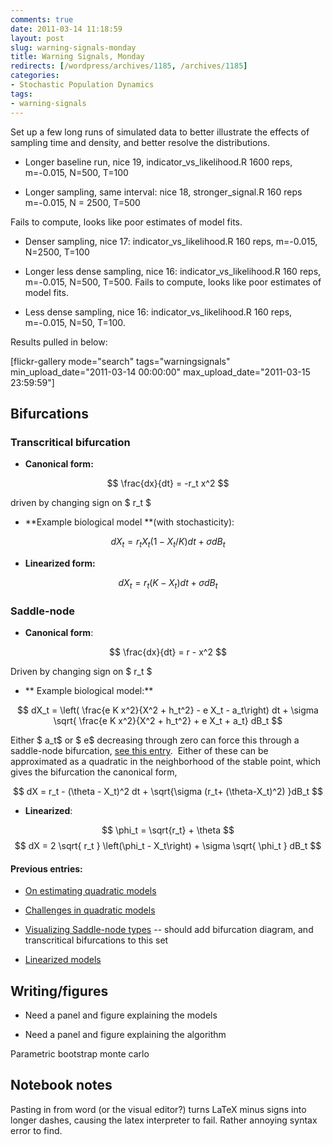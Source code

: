 ```yaml
---
comments: true
date: 2011-03-14 11:18:59
layout: post
slug: warning-signals-monday
title: Warning Signals, Monday
redirects: [/wordpress/archives/1185, /archives/1185]
categories:
- Stochastic Population Dynamics
tags:
- warning-signals
---
```


Set up a few long runs of simulated data to better illustrate the effects of sampling time and density, and better resolve the distributions.



	
  * Longer baseline run, nice 19, indicator_vs_likelihood.R 1600 reps, m=-0.015, N=500, T=100

	
  * Longer sampling, same interval: nice 18, stronger_signal.R 160 reps m=-0.015, N = 2500, T=500

Fails to compute, looks like poor estimates of model fits.
	
  * Denser sampling, nice 17: indicator_vs_likelihood.R 160 reps, m=-0.015, N=2500, T=100

	
  * Longer less dense sampling, nice 16: indicator_vs_likelihood.R 160 reps, m=-0.015, N=500, T=500.  Fails to compute, looks like poor estimates of model fits.

	
  * Less dense sampling, nice 16: indicator_vs_likelihood.R 160 reps, m=-0.015, N=50, T=100.


Results pulled in below:

[flickr-gallery mode="search" tags="warningsignals" min_upload_date="2011-03-14 00:00:00" max_upload_date="2011-03-15 23:59:59"]


## Bifurcations




### Transcritical bifurcation





	
  * **Canonical form:**


$$ \frac{dx}{dt} = -r_t x^2 $$

driven by changing sign on $ r_t $

	
  * **Example biological model **(with stochasticity):


$$ dX_t = r_t X_t (1-X_t/K)dt + \sigma dB_t $$

	
  * **Linearized form:**


$$ dX_t = r_t  (K-X_t)dt + \sigma dB_t $$


### Saddle-node






	
  * **Canonical form**:


$$ \frac{dx}{dt} = r - x^2 $$

Driven by changing sign on $ r_t $

	
  * ** Example biological model:**


$$ dX_t = \left( \frac{e K x^2}{X^2 + h_t^2} - e X_t - a_t\right) dt +   \sigma \sqrt{ \frac{e K x^2}{X^2 + h_t^2} + e X_t + a_t} dB_t $$

Either $ a_t$ or $ e$ decreasing through zero can force this through a saddle-node bifurcation, [see this entry](http://www.carlboettiger.info/archives/108).  Either of these can be approximated as a quadratic in the neighborhood of the stable point, which gives the bifurcation the canonical form,

$$ dX = r_t - (\theta - X_t)^2 dt + \sqrt{\sigma (r_t+ (\theta-X_t)^2) }dB_t $$



	
  * **Linearized**:


$$ \phi_t = \sqrt{r_t} + \theta $$
$$ dX = 2 \sqrt{ r_t } \left(\phi_t - X_t\right)  + \sigma \sqrt{ \phi_t } dB_t $$


#### Previous entries:





	
  * [On estimating quadratic models](http://www.carlboettiger.info/archives/461)

	
  * [Challenges in quadratic models](http://www.carlboettiger.info/archives/452)

	
  * [Visualizing Saddle-node types](http://www.carlboettiger.info/archives/108) -- should add bifurcation diagram, and transcritical bifurcations to this set

	
  * [Linearized models](http://www.carlboettiger.info/archives/468)




## Writing/figures





	
  * Need a panel and figure explaining the models

	
  * Need a panel and figure explaining the algorithm


Parametric bootstrap monte carlo


## Notebook notes


Pasting in from word (or the visual editor?) turns LaTeX minus signs into longer dashes, causing the latex interpreter to fail.  Rather annoying syntax error to find.
